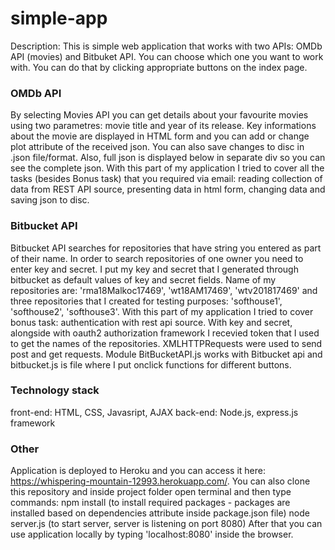 # simple-app
Description: This is simple web application that works with two APIs: OMDb API (movies) and Bitbuket API. You can choose which one you want to work with. You can do that by clicking appropriate buttons on the index page. 

### OMDb API
By selecting Movies API you can get details about your favourite movies using two parametres: movie title and year of its release. Key informations about the movie are displayed in HTML form and you can add or change plot attribute of the received json. You can also save changes to disc in .json file/format. Also, full json is displayed below in separate div so you can see the complete json. 
With this part of my application I tried to cover all the tasks (besides Bonus task) that you required via email: reading collection of data from REST API source, presenting data in html form, changing data and saving json to disc.

### Bitbucket API
Bitbucket API searches for repositories that have string you entered as part of their name. In order to search repositories of one owner you need to enter key and secret. I put my key and secret that I generated through bitbucket as default values of key and secret fields. Name of my repositories are: 'rma18Malkoc17469', 'wt18AM17469', 'wtv201817469' and three repositories that I created for testing purposes: 'softhouse1', 'softhouse2', 'softhouse3'. With this part of my application I tried to cover bonus task: authentication with rest api source. With key and secret, alongside with oauth2 authorization framework I recevied token that I used to get the names of the repositories. XMLHTTPRequests were used to send post and get requests. Module BitBucketAPI.js works with Bitbucket api and bitbucket.js is file where I put onclick functions for different buttons.

### Technology stack
front-end: HTML, CSS, Javasript, AJAX
back-end: Node.js, express.js framework

### Other
Application is deployed to Heroku and you can access it here: https://whispering-mountain-12993.herokuapp.com/. You can also clone this repository and inside project folder open terminal and then type commands:
npm install (to install required packages - packages are installed based on dependencies attribute inside package.json file)
node server.js (to start server, server is listening on port 8080)
After that you can use application locally by typing 'localhost:8080' inside the browser.


